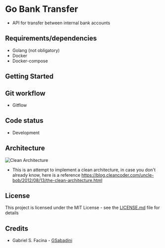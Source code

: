 # Go Bank Transfer
- API for transfer between internal bank accounts

## Requirements/dependencies
- Golang (not obligatory)
- Docker
- Docker-compose

## Getting Started

## Git workflow
- Gitflow

## Code status
- Development

## Architecture

![Clean Architecture](cleanarch.png)

-  This is an attempt to implement a clean architecture, in case you don't already know, here is a reference https://blog.cleancoder.com/uncle-bob/2012/08/13/the-clean-architecture.html

## License
This project is licensed under the MIT License - see the [LICENSE.md](LICENSE.md) file for details

## Credits
- Gabriel S. Facina - [GSabadini](https://github.com/GSabadini)